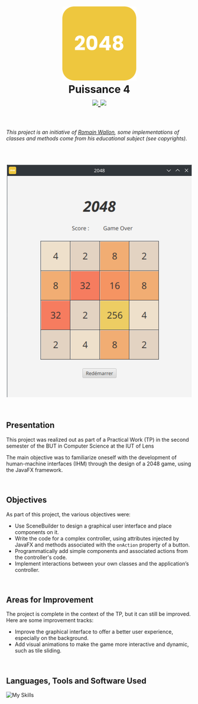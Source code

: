 <h1 align="center">
  <br>
  <img src="https://github.com/axelriv62/2048/blob/main/src/main/resources/icon.png" width="200">
  <br>
  <b>Puissance 4</b>
  <br>
  <a href="https://github.com/axelriv62/2048/blob/main/README.md">
    <img src="https://img.shields.io/badge/README-FR-blue">
  </a>
  <a href="https://github.com/axelriv62/2048/blob/main/README-EN.md">
    <img src="https://img.shields.io/badge/README-EN-blue">
  </a>
</h1>

<br>

###### *This project is an initiative of [Romain Wallon](https://github.com/romainwallon), some implementations of classes and methods come from his educational subject (see copyrights).*
<br>

<p align="center">
  <img src="https://github.com/axelriv62/2048/blob/main/src/main/resources/screenshot.png" width="500">
</p>

<br>


## Presentation

This project was realized out as part of a Practical Work (TP) in the second semester of the BUT in Computer Science at the IUT of Lens

The main objective was to familiarize oneself with the development of human-machine interfaces (IHM) through the design of a 2048 game, using the JavaFX framework.

<br>

## Objectives

As part of this project, the various objectives were:

- Use SceneBuilder to design a graphical user interface and place components on it.
- Write the code for a complex controller, using attributes injected by JavaFX and methods associated with the `onAction` property of a button.
- Programmatically add simple components and associated actions from the controller's code.
- Implement interactions between your own classes and the application’s controller.

<br>

## Areas for Improvement

The project is complete in the context of the TP, but it can still be improved. Here are some improvement tracks:

+ Improve the graphical interface to offer a better user experience, especially on the background.
+ Add visual animations to make the game more interactive and dynamic, such as tile sliding.

<br>

## Languages, Tools and Software Used

![My Skills](https://go-skill-icons.vercel.app/api/icons?i=java,gradle&theme=dark)
